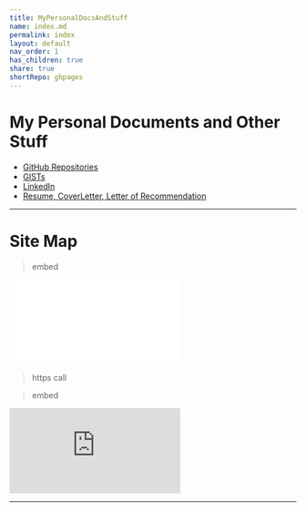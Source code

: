 ```yaml
---
title: MyPersonalDocsAndStuff
name: index.md
permalink: index
layout: default
nav_order: 1
has_children: true
share: true
shortRepo: ghpages
---
```


# My Personal Documents and Other Stuff

- [GitHub Repositories](https://github.com/14paxton?tab=repositories)
- [GISTs](https://gist.github.com/14paxton)
- [LinkedIn](https://www.linkedin.com/in/paxtonbrandon/)
- [Resume, CoverLetter, Letter of Recommendation](https://github.com/14paxton/JobPrep/tree/master/ResumeAndRecommendation)

---

# Site Map

<object data="../HTMLSnippets/Nav.html" type="text/html"></object>

> embed

<embed type="text/html" src="../HTMLSnippets/Nav.html" >

> https call

<object data="https://github.com/14paxton/14paxton.github.io/blob/master/HTMLSnippets/Nav.html" type="text/html"></object>

> embed

<embed type="text/html" src="https://github.com/14paxton/14paxton.github.io/blob/master/HTMLSnippets/Nav.html" >

***